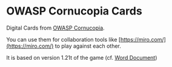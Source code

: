# OWASP Cornucopia Cards

Digital Cards from [OWASP Cornucopia](https://owasp.org/www-project-cornucopia/).

You can use them for collaboration tools like [https://miro.com/](https://miro.com/) to play against each other.

It is based on version 1.21t of the game (cf. [Word Document](https://github.com/OWASP/www-project-cornucopia/tree/master/assets/files/ecommerce/EN))
